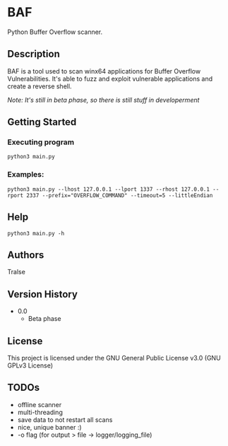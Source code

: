 # BAF

Python Buffer Overflow scanner.

## Description

BAF is a tool used to scan winx64 applications for Buffer Overflow Vulnerabilities. It's able to fuzz and exploit vulnerable applications and create a reverse shell.
 
*Note: It's still in beta phase, so there is still stuff in developerment*

## Getting Started

### Executing program

```
python3 main.py 
```

### Examples:
```
python3 main.py --lhost 127.0.0.1 --lport 1337 --rhost 127.0.0.1 --rport 2337 --prefix="OVERFLOW_COMMAND" --timeout=5 --littleEndian
```

## Help

```
python3 main.py -h
```

## Authors

Tralse

## Version History

* 0.0
    * Beta phase

## License

This project is licensed under the GNU General Public License v3.0 (GNU GPLv3 License)

## TODOs
- offline scanner
- multi-threading
- save data to not restart all scans
- nice, unique banner :)
- -o flag (for output > file -> logger/logging_file)
